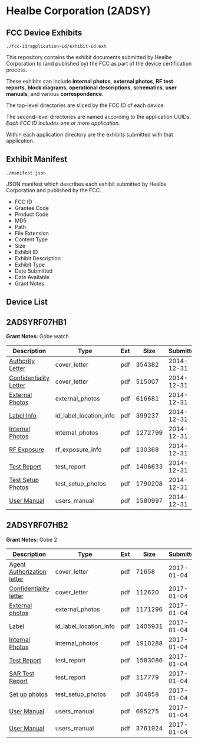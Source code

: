 # Healbe Corporation (2ADSY)
## FCC Device Exhibits

```
./fcc-id/application-id/exhibit-id.ext
```

This repository contains the exhibit documents submitted by Healbe Corporation to (and published by) the FCC as part of the device certification process.

These exhibits can include **internal photos**, **external photos**, **RF test reports**, **block diagrams**, **operational descriptions**, **schematics**, **user manuals**, and various **correspondence**.

The top-level directories are sliced by the FCC ID of each device.

The second-level directories are named according to the application UUIDs. *Each FCC ID includes one or more application.*

Within each application directory are the exhibits submitted with that application. 

## Exhibit Manifest

```
./manifest.json
```

JSON manifest which describes each exhibit submitted by Healbe Corporation and published by the FCC.

- FCC ID
- Grantee Code
- Product Code
- MD5
- Path
- File Extension
- Content Type
- Size
- Exhibit ID
- Exhibit Description
- Exhibit Type
- Date Submitted
- Date Available
- Grant Notes

## Device List
## 2ADSYRF07HB1
**Grant Notes:** Gobe watch

| Description | Type | Ext | Size | Submitted | Available |
| ----------- | ---- | --- | ---- | --------- | --------- |
| [Authority Letter](2ADSYRF07HB1/6a8b3eb03fc1faf4829a48e0072db7a1/2489028.pdf) | cover_letter | pdf | 354382 | 2014-12-31 | 2014-12-31 |
| [Confidentiality Letter](2ADSYRF07HB1/6a8b3eb03fc1faf4829a48e0072db7a1/2489029.pdf) | cover_letter | pdf | 515007 | 2014-12-31 | 2014-12-31 |
| [External Photos](2ADSYRF07HB1/6a8b3eb03fc1faf4829a48e0072db7a1/2489030.pdf) | external_photos | pdf | 616681 | 2014-12-31 | 2014-12-31 |
| [Label Info](2ADSYRF07HB1/6a8b3eb03fc1faf4829a48e0072db7a1/2489032.pdf) | id_label_location_info | pdf | 399237 | 2014-12-31 | 2014-12-31 |
| [Internal Photos](2ADSYRF07HB1/6a8b3eb03fc1faf4829a48e0072db7a1/2489031.pdf) | internal_photos | pdf | 1272799 | 2014-12-31 | 2014-12-31 |
| [RF Exposure](2ADSYRF07HB1/6a8b3eb03fc1faf4829a48e0072db7a1/2489035.pdf) | rf_exposure_info | pdf | 130368 | 2014-12-31 | 2014-12-31 |
| [Test Report](2ADSYRF07HB1/6a8b3eb03fc1faf4829a48e0072db7a1/2489034.pdf) | test_report | pdf | 1406633 | 2014-12-31 | 2014-12-31 |
| [Test Setup Photos](2ADSYRF07HB1/6a8b3eb03fc1faf4829a48e0072db7a1/2489033.pdf) | test_setup_photos | pdf | 1790208 | 2014-12-31 | 2014-12-31 |
| [User Manual](2ADSYRF07HB1/6a8b3eb03fc1faf4829a48e0072db7a1/2489036.pdf) | users_manual | pdf | 1580997 | 2014-12-31 | 2014-12-31 |
## 2ADSYRF07HB2
**Grant Notes:** Gobe 2

| Description | Type | Ext | Size | Submitted | Available |
| ----------- | ---- | --- | ---- | --------- | --------- |
| [Agent Authorization letter](2ADSYRF07HB2/52e4bed240241274a88fb4fc98cc7182/3246751.pdf) | cover_letter | pdf | 71658 | 2017-01-04 | 2017-01-04 |
| [Confidentiality letter](2ADSYRF07HB2/52e4bed240241274a88fb4fc98cc7182/3246752.pdf) | cover_letter | pdf | 112620 | 2017-01-04 | 2017-01-04 |
| [External photos](2ADSYRF07HB2/52e4bed240241274a88fb4fc98cc7182/3246750.pdf) | external_photos | pdf | 1171296 | 2017-01-04 | 2017-01-04 |
| [Label](2ADSYRF07HB2/52e4bed240241274a88fb4fc98cc7182/3246754.pdf) | id_label_location_info | pdf | 1405931 | 2017-01-04 | 2017-01-04 |
| [Internal Photos](2ADSYRF07HB2/52e4bed240241274a88fb4fc98cc7182/3246753.pdf) | internal_photos | pdf | 1910288 | 2017-01-04 | 2017-01-04 |
| [Test Report](2ADSYRF07HB2/52e4bed240241274a88fb4fc98cc7182/3246760.pdf) | test_report | pdf | 1583086 | 2017-01-04 | 2017-01-04 |
| [SAR Test Report](2ADSYRF07HB2/52e4bed240241274a88fb4fc98cc7182/3246761.pdf) | test_report | pdf | 117779 | 2017-01-04 | 2017-01-04 |
| [Set up photos](2ADSYRF07HB2/52e4bed240241274a88fb4fc98cc7182/3246758.pdf) | test_setup_photos | pdf | 304858 | 2017-01-04 | 2017-01-04 |
| [User Manual](2ADSYRF07HB2/52e4bed240241274a88fb4fc98cc7182/3246762.pdf) | users_manual | pdf | 695275 | 2017-01-04 | 2017-01-04 |
| [User Manual](2ADSYRF07HB2/52e4bed240241274a88fb4fc98cc7182/3246869.pdf) | users_manual | pdf | 3761924 | 2017-01-04 | 2017-01-04 |
